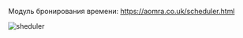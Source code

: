 Модуль бронирования времени:
https://aomra.co.uk/scheduler.html

![sheduler](https://github.com/wequbles/aomra-git/assets/120826725/4d2018da-1735-4fde-9433-fa2b0e5b92c0)
